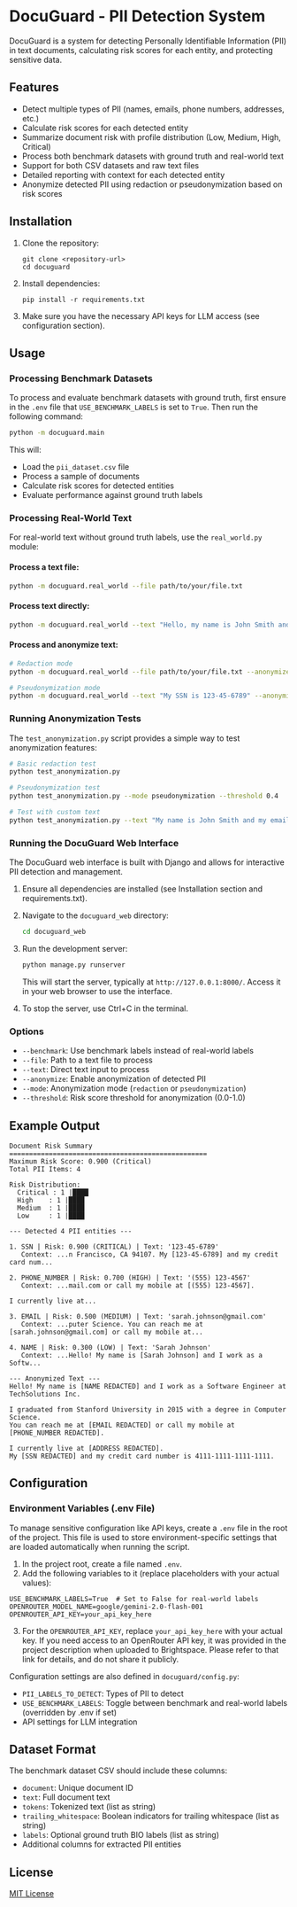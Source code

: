# DocuGuard - PII Detection System

DocuGuard is a system for detecting Personally Identifiable Information (PII) in text documents, calculating risk scores for each entity, and protecting sensitive data.

## Features

- Detect multiple types of PII (names, emails, phone numbers, addresses, etc.)
- Calculate risk scores for each detected entity
- Summarize document risk with profile distribution (Low, Medium, High, Critical)
- Process both benchmark datasets with ground truth and real-world text
- Support for both CSV datasets and raw text files
- Detailed reporting with context for each detected entity
- Anonymize detected PII using redaction or pseudonymization based on risk scores

## Installation

1. Clone the repository:
   ```
   git clone <repository-url>
   cd docuguard
   ```

2. Install dependencies:
   ```
   pip install -r requirements.txt
   ```

3. Make sure you have the necessary API keys for LLM access (see configuration section).

## Usage

### Processing Benchmark Datasets

To process and evaluate benchmark datasets with ground truth, first ensure in the `.env` file that `USE_BENCHMARK_LABELS` is set to `True`. Then run the following command:

```bash
python -m docuguard.main
```

This will:
- Load the `pii_dataset.csv` file
- Process a sample of documents
- Calculate risk scores for detected entities
- Evaluate performance against ground truth labels

### Processing Real-World Text

For real-world text without ground truth labels, use the `real_world.py` module:

#### Process a text file:

```bash
python -m docuguard.real_world --file path/to/your/file.txt
```

#### Process text directly:

```bash
python -m docuguard.real_world --text "Hello, my name is John Smith and my email is john@example.com"
```

#### Process and anonymize text:

```bash
# Redaction mode
python -m docuguard.real_world --file path/to/your/file.txt --anonymize --mode redaction --threshold 0.5

# Pseudonymization mode
python -m docuguard.real_world --text "My SSN is 123-45-6789" --anonymize --mode pseudonymization --threshold 0.3
```

### Running Anonymization Tests

The `test_anonymization.py` script provides a simple way to test anonymization features:

```bash
# Basic redaction test
python test_anonymization.py

# Pseudonymization test
python test_anonymization.py --mode pseudonymization --threshold 0.4

# Test with custom text
python test_anonymization.py --text "My name is John Smith and my email is john@example.com"
```

### Running the DocuGuard Web Interface

The DocuGuard web interface is built with Django and allows for interactive PII detection and management.

1. Ensure all dependencies are installed (see Installation section and requirements.txt).
2. Navigate to the `docuguard_web` directory:
   ```bash
   cd docuguard_web
   ```

3. Run the development server:
   ```bash
   python manage.py runserver
   ```
   This will start the server, typically at `http://127.0.0.1:8000/`. Access it in your web browser to use the interface.

4. To stop the server, use Ctrl+C in the terminal.

### Options

- `--benchmark`: Use benchmark labels instead of real-world labels
- `--file`: Path to a text file to process
- `--text`: Direct text input to process
- `--anonymize`: Enable anonymization of detected PII
- `--mode`: Anonymization mode (`redaction` or `pseudonymization`)
- `--threshold`: Risk score threshold for anonymization (0.0-1.0)

## Example Output

```
Document Risk Summary
==================================================
Maximum Risk Score: 0.900 (Critical)
Total PII Items: 4

Risk Distribution:
  Critical : 1 |████
  High    : 1 |████
  Medium  : 1 |████
  Low     : 1 |████

--- Detected 4 PII entities ---

1. SSN | Risk: 0.900 (CRITICAL) | Text: '123-45-6789'
   Context: ...n Francisco, CA 94107. My [123-45-6789] and my credit card num...

2. PHONE_NUMBER | Risk: 0.700 (HIGH) | Text: '(555) 123-4567'
   Context: ...mail.com or call my mobile at [(555) 123-4567].

I currently live at...

3. EMAIL | Risk: 0.500 (MEDIUM) | Text: 'sarah.johnson@gmail.com'
   Context: ...puter Science. You can reach me at [sarah.johnson@gmail.com] or call my mobile at...

4. NAME | Risk: 0.300 (LOW) | Text: 'Sarah Johnson'
   Context: ...Hello! My name is [Sarah Johnson] and I work as a Softw...

--- Anonymized Text ---
Hello! My name is [NAME REDACTED] and I work as a Software Engineer at TechSolutions Inc.

I graduated from Stanford University in 2015 with a degree in Computer Science. 
You can reach me at [EMAIL REDACTED] or call my mobile at [PHONE_NUMBER REDACTED].

I currently live at [ADDRESS REDACTED].
My [SSN REDACTED] and my credit card number is 4111-1111-1111-1111.
```

## Configuration

### Environment Variables (.env File)

To manage sensitive configuration like API keys, create a `.env` file in the root of the project. This file is used to store environment-specific settings that are loaded automatically when running the script.

1. In the project root, create a file named `.env`.
2. Add the following variables to it (replace placeholders with your actual values):

```
USE_BENCHMARK_LABELS=True  # Set to False for real-world labels
OPENROUTER_MODEL_NAME=google/gemini-2.0-flash-001
OPENROUTER_API_KEY=your_api_key_here
```

3. For the `OPENROUTER_API_KEY`, replace `your_api_key_here` with your actual key. If you need access to an OpenRouter API key, it was provided in the project description when uploaded to Brightspace. Please refer to that link for details, and do not share it publicly.

Configuration settings are also defined in `docuguard/config.py`:

- `PII_LABELS_TO_DETECT`: Types of PII to detect
- `USE_BENCHMARK_LABELS`: Toggle between benchmark and real-world labels (overridden by .env if set)
- API settings for LLM integration

## Dataset Format

The benchmark dataset CSV should include these columns:
- `document`: Unique document ID
- `text`: Full document text
- `tokens`: Tokenized text (list as string)
- `trailing_whitespace`: Boolean indicators for trailing whitespace (list as string)
- `labels`: Optional ground truth BIO labels (list as string)
- Additional columns for extracted PII entities

## License

[MIT License](LICENSE)